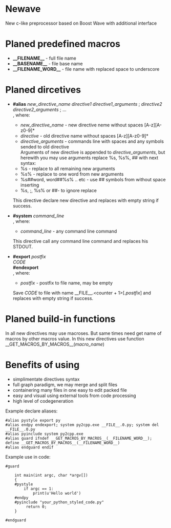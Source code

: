 # Newave
New c-like preprocessor based on Boost Wave with additional interface

# Planed predefined macros

 - **\_\_FILENAME\_\_** - full file name
 - **\_\_BASENAME\_\_** - file base name
 - **\_\_FILENAME\_WORD\_\_** - file name with replaced space to underscore

# Planed dircetives

 - **\#alias** *new_directive_name* *directive1* *directive1_arguments* ; *directive2* *directive2_arguments* ; ...  
   , where:  
     - *new_directive_name* - new directive neme without spaces \[A-z]\[A-z0-9]\*  
     - *directive* - old directive name  without spaces \[A-z]\[A-z0-9]\*  
     - *directive_arguments* - commands line with spaces and any symbols sended to old directive  
   Arguments of new directive is appended to *directive_arguments*, but herewith you may use arguments replace %s, %s%, ## with next syntax:  
     - %s - replace to all remaining new arguments
     - %s% - replace to one word from new arguments
     - %s##word, word##%s% .. etc - use ## symbols from without space inserting
     - \%s, \;, \%s% or \##- to ignore replace

   This directive declare new directive and replaces with empty string if success.

 - **\#system** *command_line*  
   , where:  
     - *command_line* - any command line command

   This directive call any command line command and replaces his STDOUT.
   
 - **\#export** *postfix*  
       *CODE*  
   **\#endexport**  
   , where:  
     - *postfix* - postfix to file name, may be empty
     
   Save *CODE* to file with name \_\_FILE\_\_.<counter + 1>[.*postfix*] and replaces with empty string if success.

# Planed build-in functions

In all new directives may use macroses. But same times need get name of macros by other macros value. In this new directives use function \_\_GET\_MACROS\_BY\_MACROS\_\_(*macro_name*)

# Benefits of using

 - simplimentate directives syntax
 - full graph paradigm, we may merge and split files
 - containering many files in one easy to edit packed file
 - easy and visual using external tools from code processing
 - high level of codegeneration

Example declare aliases:

    #alias pystyle export py
    #alias endpy endexport; system py2cpp.exe __FILE__.0.py; system del __FILE__.0.py
    #alias pyinclude system py2cpp.exe
    #alias guard ifndef __GET_MACROS_BY_MACROS__(__FILENAME_WORD__); define __GET_MACROS_BY_MACROS__(__FILENAME_WORD__)
    #alias endguard endif

Example use in code:

    #guard

        int main(int argc, char *argv[])
        {
        #pystyle
            if argc == 1:
                print(u'Hello world')
        #endpy
        #pyinclude "your_python_styled_code.py"
             return 0;
        }
    
    #endguard
